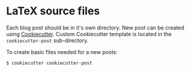 # LaTeX source files

Each blog post should be in it's own directory. New post can be created using
[Cookiecutter](https://github.com/cookiecutter/cookiecutter). Custom
Cookiecutter template is located in the `cookiecutter-post` sub-directory.

To create basic files needed for a new posts:

    $ cookiecutter cookiecutter-post


